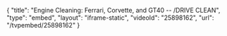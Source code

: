 {
    "title": "Engine Cleaning: Ferrari, Corvette, and GT40 -- \/DRIVE CLEAN",
    "type": "embed",
    "layout": "iframe-static",
    "videoId": "25898162",
    "url": "\/tvpembed\/25898162"
}
